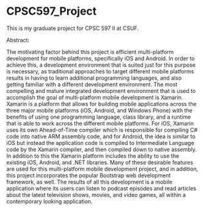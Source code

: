 # CPSC597_Project
This is my graduate project for CPSC 597 II at CSUF.

Abstract:

The motivating factor behind this project is efficient multi-platform development for mobile platforms, specifically iOS and Android. In order to achieve this, a development environment that is suited just for this purpose is necessary, as traditional approaches to target different mobile platforms results in having to learn additional programming languages, and also getting familiar with a different development environment. The most compelling and mature integrated development environment that is used to accomplish the goal of multi-platform mobile development is Xamarin. Xamarin is a platform that allows for building mobile applications across the three major mobile platforms (iOS, Android, and Windows Phone) with the benefits of using one programming language, class library, and a runtime that is able to work across the different mobile platforms. For iOS, Xamarin uses its own Ahead-of-Time compiler which is responsible for compiling C# code into native ARM assembly code, and for Android, the idea is similar to iOS but instead the application code is compiled to Intermediate Language code by the Xamarin compiler, and then compiled down to native assembly. In addition to this the Xamarin platform includes the ability to use the existing iOS, Android, and .NET libraries. Many of these desirable features are used for this multi-platform mobile development project, and in addition, this project incorporates the popular Bootstrap web development framework, as well. The results of all this development is a mobile application where its users can listen to podcast episodes and read articles about the latest television shows, movies, and video games, all within a contemporary looking application.

